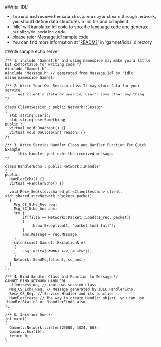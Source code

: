 #Write 'IDL'
- To send and receive the data structure as byte stream through network, you should define data structures in .idl file and complie it.
- 'idlc' will translated idl code to specific language code and generate serialize/de-serialize code.
- please refer [Message.idl](https://github.com/ChoiIngon/gamnet/blob/master/example/Message.idl) sample code
- You can find more information at '[README](https://github.com/ChoiIngon/gamnet/blob/master/idlc/README.md)' in 'gamnet/idlc/' directory

#Write sample echo server
```
/** 1. include 'Gamnet.h' and using namespace may make you a little bit comfortable for writing code */
#include "Gamnet.h"
#include "Message.h" // generated from Message.idl by 'idlc'
using namespace Gamnet;

/** 2. Write Your Own Session class It may store Data for your service. 
      eg) client's state or user id, user's some other any thing 
*/ 

class ClientSession : public Network::Session 
{ 
  std::string userid; 
  std::string userSomething; 
public : 
  virtual void OnAccept() {} 
  virtual void OnClose(int reason) {} 
};

/** 3. Write Service Handler Class and Handler Function For Quick Example
      this handler just echo the received message. 
*/ 

class HandlerEcho : public Network::IHandler 
{ 
public: 
  HandlerEcho() {} 
  virtual ~HandlerEcho() {}

  void Recv_Req(std::shared_ptr<ClientSession> client, std::shared_ptr<Network::Packet> packet)
  {
    Msg_CS_Echo_Req req;
    Msg_SC_Echo_Ans ans;
    try {
        if(false == Network::Packet::Load(cs_req, packet))
        {
            throw Exception(1, "packet load fail");
        }
        ans.Message = req.Message;
    }
    catch(const Gamnet::Exception& e)
    {
        Log::Write(GAMNET_ERR, e.what());
    }
    Network::SendMsg(client, sc_ans);
  }
};

/** 4. Bind Handler Class and Function to Message */ 
GAMNET_BIND_NETWORK_HANDLER( 
  ClientSession, // Your Own Session Class 
  Msg_CS_Echo_Req, // Message generated by IDLC HandlerEcho, 
  Recv_CS_Req, // Service Handler and its function 
  HandlerCreate // The way to create Handler object. you can use 'HandlerStatic' or 'HandlerFind' also
);

/** 5. Init and Run */ 
int main() 
{ 
  Gamnet::Network::Listen(20000, 1024, 60); 
  Gamnet::Run(10); 
  return 0; 
}
```

